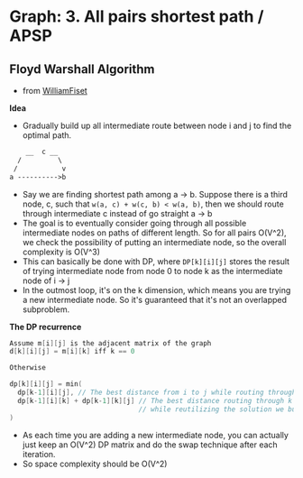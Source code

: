 # Graph: 3. All pairs shortest path / APSP

## Floyd Warshall Algorithm

- from [WilliamFiset](https://youtu.be/4NQ3HnhyNfQ)


**Idea**

- Gradually build up all intermediate route between node i and j to find the optimal path.

```txt
    __  c __
  /         \
 /           v
a ---------->b

```

- Say we are finding shortest path among a -> b. Suppose there is a third node, c, such that `w(a, c) + w(c, b) < w(a, b)`, then we should route through intermediate c instead of go straight a -> b
- The goal is to eventually consider going through all possible intermediate nodes on paths of different length. So for all pairs O(V^2), we check the possibility of putting an intermediate node, so the overall complexity is O(V^3)
- This can basically be done with DP, where `DP[k][i][j]` stores the result of trying intermediate node from node 0 to node k as the intermediate node of i -> j
- In the outmost loop, it's on the k dimension, which means you are trying a new intermediate node. So it's guaranteed that it's not an overlapped subproblem.

**The DP recurrence**


```cpp
Assume m[i][j] is the adjacent matrix of the graph
d[k][i][j] = m[i][k] iff k == 0

Otherwise

dp[k][i][j] = min(
  dp[k-1][i][j], // The best distance from i to j while routing through [0, k-1]
  dp[k-1][i][k] + dp[k-1][k][j] // The best distance routing through k
                                // while reutilizing the solution we built up before
)
```

- As each time you are adding a new intermediate node, you can actually just keep an O(V^2) DP matrix and do the swap technique after each iteration.
- So space complexity should be O(V^2)